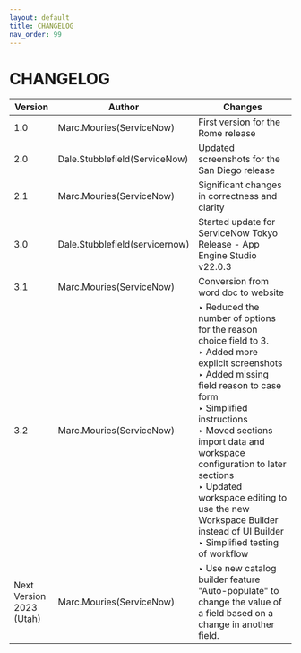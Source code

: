 ```yaml
---
layout: default
title: CHANGELOG
nav_order: 99
---
```

# CHANGELOG

| Version       | Author                           | Changes                              |
| ------------- | -------------------------------- | ------------------------------------ |
| 1.0           | Marc.Mouries(ServiceNow)         | First version for the Rome release
| 2.0           | Dale.Stubblefield(ServiceNow)    | Updated screenshots for the San Diego release
| 2.1	        | Marc.Mouries(ServiceNow)         | Significant changes in correctness and clarity
| 3.0           | Dale.Stubblefield(servicernow)   | Started update for ServiceNow Tokyo Release - App Engine Studio v22.0.3
| 3.1	        | Marc.Mouries(ServiceNow)         | Conversion from word doc to website
| 3.2           | Marc.Mouries(ServiceNow)         | ‣ Reduced the number of options for the reason choice field to 3. <br>  ‣ Added more explicit screenshots  <br>‣ Added missing field reason to case form <br>‣ Simplified instructions <br>‣  Moved sections import data and workspace configuration to later sections  <br>‣    Updated workspace editing to use the new Workspace Builder instead of UI Builder  <br> ‣ Simplified testing of workflow
| Next Version <br>2023 (Utah)  | Marc.Mouries(ServiceNow)         | ‣ Use new catalog builder feature "Auto-populate" to change the value of a field based on a change in another field.
